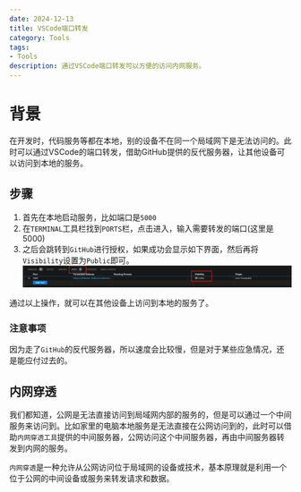 ```yaml
---
date: 2024-12-13
title: VSCode端口转发
category: Tools
tags:
- Tools
description: 通过VSCode端口转发可以方便的访问内网服务。
---
```


# 背景

在开发时，代码服务等都在本地，别的设备不在同一个局域网下是无法访问的。此时可以通过VSCode的端口转发，借助GitHub提供的反代服务器，让其他设备可以访问到本地的服务。

## 步骤

1. 首先在本地启动服务，比如端口是`5000`
2. 在`TERMINAL`工具栏找到`PORTS`栏，点击进入，输入需要转发的端口(这里是5000)
3. 之后会跳转到`GitHub`进行授权，如果成功会显示如下界面，然后再将`Visibility`设置为`Public`即可。
![alt text](image.png)

通过以上操作，就可以在其他设备上访问到本地的服务了。

### 注意事项

因为走了`GitHub`的反代服务器，所以速度会比较慢，但是对于某些应急情况，还是能应付过去的。

## 内网穿透

我们都知道，公网是无法直接访问到局域网内部的服务的，但是可以通过一个中间服务来访问到。比如家里的电脑本地服务是无法直接在公网访问到的，此时可以借助`内网穿透工具`提供的中间服务器，公网访问这个中间服务器，再由中间服务器转发到内网的服务。

`内网穿透`是一种允许从公网访问位于局域网的设备或技术，基本原理就是利用一个位于公网的中间设备或服务来转发请求和数据。

